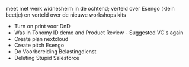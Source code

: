 meet met werk widnesheim in de ochtend; verteld over Esengo (klein beetje) en verteld over de nieuwe workshops kits


- Turn on print voor DnD
- Was in Tonomy ID demo and Product Review - Suggested VC's again
- Create plan nextcloud
- Create pitch Esengo
- Do Voorbereiding Belastingdienst
- Deleting Stupid Salesforce 